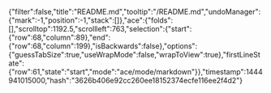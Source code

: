 {"filter":false,"title":"README.md","tooltip":"/README.md","undoManager":{"mark":-1,"position":-1,"stack":[]},"ace":{"folds":[],"scrolltop":1192.5,"scrollleft":763,"selection":{"start":{"row":68,"column":89},"end":{"row":68,"column":199},"isBackwards":false},"options":{"guessTabSize":true,"useWrapMode":false,"wrapToView":true},"firstLineState":{"row":61,"state":"start","mode":"ace/mode/markdown"}},"timestamp":1444941015000,"hash":"3626b406e92cc260ee18152374ecfe116ee2f4d2"}